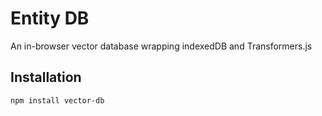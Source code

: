 # Entity DB
An in-browser vector database wrapping indexedDB and Transformers.js

## Installation

```bash
npm install vector-db
